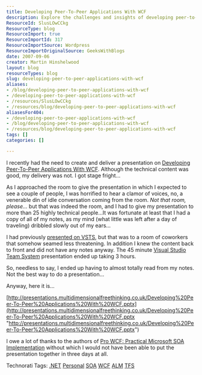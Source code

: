 ```yaml
---
title: Developing Peer-To-Peer Applications With WCF
description: Explore the challenges and insights of developing peer-to-peer applications with WCF. Join Martin Hinshelwood as he shares his presentation experience and tips.
ResourceId: SlusLOwCCkg
ResourceType: blog
ResourceImport: true
ResourceImportId: 317
ResourceImportSource: Wordpress
ResourceImportOriginalSource: GeeksWithBlogs
date: 2007-09-06
creator: Martin Hinshelwood
layout: blog
resourceTypes: blog
slug: developing-peer-to-peer-applications-with-wcf
aliases:
- /blog/developing-peer-to-peer-applications-with-wcf
- /developing-peer-to-peer-applications-with-wcf
- /resources/SlusLOwCCkg
- /resources/blog/developing-peer-to-peer-applications-with-wcf
aliasesFor404:
- /developing-peer-to-peer-applications-with-wcf
- /blog/developing-peer-to-peer-applications-with-wcf
- /resources/blog/developing-peer-to-peer-applications-with-wcf
tags: []
categories: []

---
```

I recently had the need to create and deliver a presentation on [Developing Peer-To-Peer Applications With WCF](http://presentations.multidimensionalfreethinking.co.uk/Developing%20Peer-To-Peer%20Applications%20With%20WCF.pptx). Although the technical content was good, my delivery was not. I got stage fright...

As I approached the room to give the presentation in which I expected to see a couple of people, I was horrified to hear a clamor of voices, no, a venerable din of idle conversation coming from the room. _Not that room, please..._ but that was indeed the room, and I had to give my presentation to more than 25 highly technical people...It was fortunate at least that I had a copy of all of my notes, as my mind (what little was left after a day of traveling) dribbled slowly out of my ears...

I had previously [presented on VSTS](http://skydrive.multidimensionalfreethinking.co.uk/self.aspx/Public/Visual%20Studio%20Team%20System/VSTS%20Presentation.ppt), but that was to a room of coworkers that somehow seamed less threatening. In addition I knew the content back to front and did not have any notes anyway. The 45 minute [Visual Studio Team System](http://msdn2.microsoft.com/en-us/teamsystem/default.aspx "Visual Studio Team System") presentation ended up taking 3 hours.

So, needless to say, I ended up having to almost totally read from my notes. Not the best way to do a presentation...

Anyway, here it is...

[http://presentations.multidimensionalfreethinking.co.uk/Developing%20Peer-To-Peer%20Applications%20With%20WCF.pptx](http://presentations.multidimensionalfreethinking.co.uk/Developing%20Peer-To-Peer%20Applications%20With%20WCF.pptx "http://presentations.multidimensionalfreethinking.co.uk/Developing%20Peer-To-Peer%20Applications%20With%20WCF.pptx")

I owe a lot of thanks to the authors of [Pro WCF: Practical Microsoft SOA Implementation](http://www.amazon.co.uk/Pro-WCF-Practical-Microsoft-Implementation/dp/1590597028) without which I would not have been able to put the presentation together in three days at all.

Technorati Tags: [.NET](http://technorati.com/tags/.NET) [Personal](http://technorati.com/tags/Personal) [SOA](http://technorati.com/tags/SOA) [WCF](http://technorati.com/tags/WCF) [ALM](http://technorati.com/tags/ALM) [TFS](http://technorati.com/tags/TFS)

